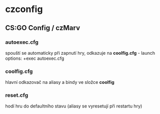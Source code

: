 # czconfig
## CS:GO Config / czMarv

### autoexec.cfg
spouští se automaticky při zapnutí hry, odkazuje na **coolfig.cfg** - launch options: +exec autoexec.cfg
### coolfig.cfg
hlavní odkazovač na aliasy a bindy ve složce **coolfig**
### reset.cfg
hodí hru do defaultního stavu (aliasy se vyresetují při restartu hry)
